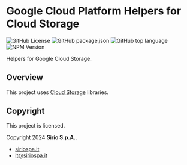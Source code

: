# Google Cloud Platform Helpers for Cloud Storage

![GitHub License](https://img.shields.io/github/license/siriospa/gcp-helpers-storage)
![GitHub package.json](https://img.shields.io/github/package-json/version/siriospa/gcp-helpers-storage)
![GitHub top language](https://img.shields.io/github/languages/top/siriospa/gcp-helpers-storage)
![NPM Version](https://img.shields.io/npm/v/%40siriospa%2Fgcp-helpers-storage)

Helpers for Google Cloud Storage.

## Overview

This project uses [Cloud Storage](https://cloud.google.com/storage/docs) libraries.

## Copyright

This project is licensed.

Copyright 2024 **Sirio S.p.A.**.

- [siriospa.it](https://www.siriospa.it/)
- [it@siriospa.it](mailto:it@siriospa.it)
